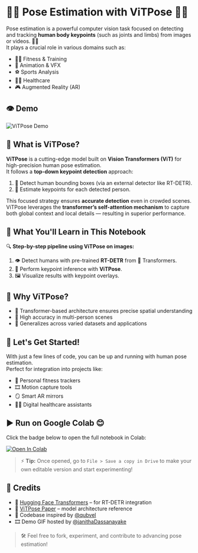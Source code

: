 # 🧍‍♂️ Pose Estimation with ViTPose 🧍‍♀️

Pose estimation is a powerful computer vision task focused on detecting and tracking **human body keypoints** (such as joints and limbs) from images or videos. 🧠📸  
It plays a crucial role in various domains such as:

- 🏋️‍♂️ Fitness & Training  
- 🕺 Animation & VFX  
- ⚽ Sports Analysis  
- 🧑‍⚕️ Healthcare  
- 🎮 Augmented Reality (AR)


## 👁️ Demo

![ViTPose Demo](https://github.com/janithaDassanayake/dummyimages/raw/main/ezgif-363d42dfc4201a.gif)

## 🚀 What is ViTPose?

**ViTPose** is a cutting-edge model built on **Vision Transformers (ViT)** for high-precision human pose estimation.  
It follows a **top-down keypoint detection** approach:

1. 🎯 Detect human bounding boxes (via an external detector like RT-DETR).  
2. 🧩 Estimate keypoints for each detected person.

This focused strategy ensures **accurate detection** even in crowded scenes.  
ViTPose leverages the **transformer’s self-attention mechanism** to capture both global context and local details — resulting in superior performance.



## 🧪 What You'll Learn in This Notebook

🔍 **Step-by-step pipeline using ViTPose on images:**
1. 👁️ Detect humans with pre-trained **RT-DETR** from 🤗 Transformers.  
2. 🧠 Perform keypoint inference with **ViTPose**.  
3. 🖼️ Visualize results with keypoint overlays.



## 🎯 Why ViTPose?

- 📐 Transformer-based architecture ensures precise spatial understanding  
- 🤹 High accuracy in multi-person scenes  
- 🔁 Generalizes across varied datasets and applications


## 📌 Let's Get Started!

With just a few lines of code, you can be up and running with human pose estimation.  
Perfect for integration into projects like:

- 💪 Personal fitness trackers  
- 🎞️ Motion capture tools  
- 🪞 Smart AR mirrors  
- 🧑‍⚕️ Digital healthcare assistants



## ▶️ Run on Google Colab 😊

Click the badge below to open the full notebook in Colab:

[![Open In Colab](https://colab.research.google.com/assets/colab-badge.svg)](https://colab.research.google.com/drive/1JLM_ZkNvLc4GCQD0jSH0LS6LQa4xEObU)

> ⚡ **Tip:** Once opened, go to `File > Save a copy in Drive` to make your own editable version and start experimenting!



## 🙌 Credits

- 🤗 [Hugging Face Transformers](https://huggingface.co) – for RT-DETR integration  
- 🧠 [ViTPose Paper](https://arxiv.org/abs/2204.12484) – model architecture reference  
- 🔧 Codebase inspired by [@qubvel](https://github.com/qubvel)  
- 🎞️ Demo GIF hosted by [@janithaDassanayake](https://github.com/janithaDassanayake)  

> 🛠️ Feel free to fork, experiment, and contribute to advancing pose estimation!
